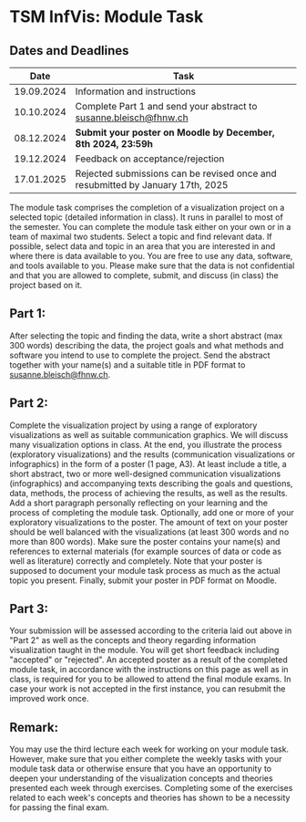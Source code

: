 # TSM InfVis: Module Task

## Dates and Deadlines

| Date       | Task                                                                                                |
| ---------- | --------------------------------------------------------------------------------------------------- |
| 19.09.2024 | Information and instructions                                                                        |
| 10.10.2024 | Complete Part 1 and send your abstract to [susanne.bleisch@fhnw.ch](mailto:susanne.bleisch@fhnw.ch) |
| 08.12.2024 | **Submit your poster on Moodle by December, 8th 2024, 23:59h**                                      |
| 19.12.2024 | Feedback on acceptance/rejection                                                                    |
| 17.01.2025 | Rejected submissions can be revised once and resubmitted by January 17th, 2025                      |

The module task comprises the completion of a visualization project on a selected topic (detailed information in class). It runs in parallel to most of the semester. You can complete the module task either on your own or in a team of maximal two students. Select a topic and find relevant data. If possible, select data and topic in an area that you are interested in and where there is data available to you. You are free to use any data, software, and tools available to you. Please make sure that the data is not confidential and that you are allowed to complete, submit, and discuss (in class) the project based on it.

## Part 1:

After selecting the topic and finding the data, write a short abstract (max 300 words) describing the data, the project goals and what methods and software you intend to use to complete the project. Send the abstract together with your name(s) and a suitable title in PDF format to susanne.bleisch@fhnw.ch.

## Part 2:

Complete the visualization project by using a range of exploratory visualizations as well as suitable communication graphics. We will discuss many visualization options in class. At the end, you illustrate the process (exploratory visualizations) and the results (communication visualizations or infographics) in the form of a poster (1 page, A3). At least include a title, a short abstract, two or more well-designed communication visualizations (infographics) and accompanying texts describing the goals and questions, data, methods, the process of achieving the results, as well as the results. Add a short paragraph personally reflecting on your learning and the process of completing the module task. Optionally, add one or more of your exploratory visualizations to the poster. The amount of text on your poster should be well balanced with the visualizations (at least 300 words and no more than 800 words). Make sure the poster contains your name(s) and references to external materials (for example sources of data or code as well as literature) correctly and completely. Note that your poster is supposed to document your module task process as much as the actual topic you present. Finally, submit your poster in PDF format on Moodle.

## Part 3:

Your submission will be assessed according to the criteria laid out above in "Part 2" as well as the concepts and theory regarding information visualization taught in the module. You will get short feedback including "accepted" or "rejected". An accepted poster as a result of the completed module task, in accordance with the instructions on this page as well as in class, is required for you to be allowed to attend the final module exams. In case your work is not accepted in the first instance, you can resubmit the improved work once.

## Remark:

You may use the third lecture each week for working on your module task. However, make sure that you either complete the weekly tasks with your module task data or otherwise ensure that you have an opportunity to deepen your understanding of the visualization concepts and theories presented each week through exercises. Completing some of the exercises related to each week's concepts and theories has shown to be a necessity for passing the final exam.

